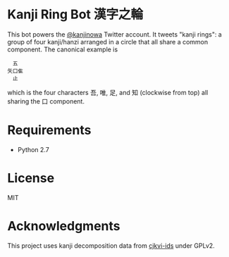 # Kanji Ring Bot 漢字之輪

This bot powers the [@kanjinowa](https://twitter.com/kanjinowa) Twitter
account. It tweets "kanji rings": a group of four kanji/hanzi arranged in a
circle that all share a common component. The canonical example is

```
　五
矢口隹
　止
```

which is the four characters 吾, 唯, 足, and 知 (clockwise from top) all sharing
the 口 component.

# Requirements

- Python 2.7

# License

MIT

# Acknowledgments

This project uses kanji decomposition data from
[cjkvi-ids](https://github.com/cjkvi/cjkvi-ids) under GPLv2.
